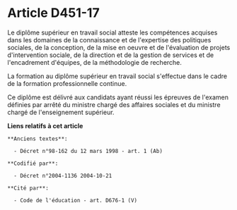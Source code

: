 # Article D451-17

Le diplôme supérieur en travail social atteste les compétences acquises dans les domaines de la connaissance et de
l'expertise des politiques sociales, de la conception, de la mise en oeuvre et de l'évaluation de projets d'intervention
sociale, de la direction et de la gestion de services et de l'encadrement d'équipes, de la méthodologie de recherche.

La formation au diplôme supérieur en travail social s'effectue dans le cadre de la formation professionnelle continue.

Ce diplôme est délivré aux candidats ayant réussi les épreuves de l'examen définies par arrêté du ministre chargé des
affaires sociales et du ministre chargé de l'enseignement supérieur.

**Liens relatifs à cet article**

	**Anciens textes**:

	  - Décret n°98-162 du 12 mars 1998 - art. 1 (Ab)

	**Codifié par**:

	  - Décret n°2004-1136 2004-10-21

	**Cité par**:

	  - Code de l'éducation - art. D676-1 (V)
